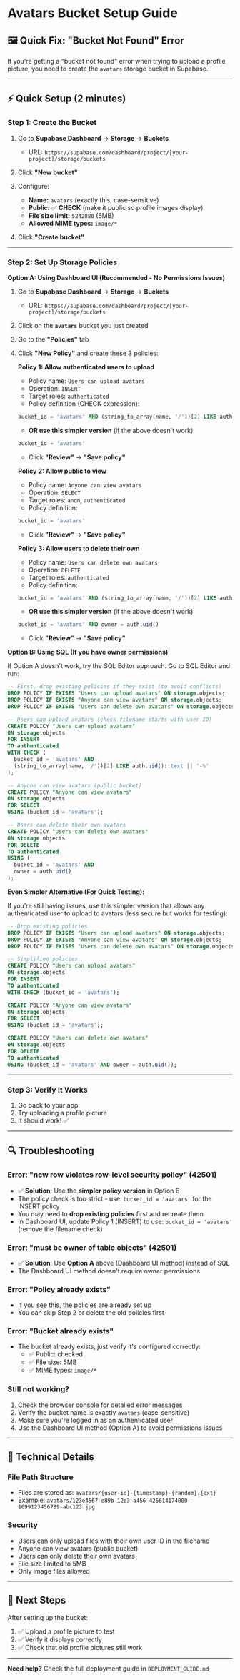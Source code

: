 # Avatars Bucket Setup Guide

## 🖼️ Quick Fix: "Bucket Not Found" Error

If you're getting a "bucket not found" error when trying to upload a profile picture, you need to create the `avatars` storage bucket in Supabase.

---

## ⚡ Quick Setup (2 minutes)

### Step 1: Create the Bucket

1. Go to **Supabase Dashboard** → **Storage** → **Buckets**
   - URL: `https://supabase.com/dashboard/project/[your-project]/storage/buckets`

2. Click **"New bucket"**

3. Configure:
   - **Name:** `avatars` (exactly this, case-sensitive)
   - **Public:** ✅ **CHECK** (make it public so profile images display)
   - **File size limit:** `5242880` (5MB)
   - **Allowed MIME types:** `image/*`

4. Click **"Create bucket"**

---

### Step 2: Set Up Storage Policies

**Option A: Using Dashboard UI (Recommended - No Permissions Issues)**

1. Go to **Supabase Dashboard** → **Storage** → **Buckets**
   - URL: `https://supabase.com/dashboard/project/[your-project]/storage/buckets`

2. Click on the **`avatars`** bucket you just created

3. Go to the **"Policies"** tab

4. Click **"New Policy"** and create these 3 policies:

   **Policy 1: Allow authenticated users to upload**
   - Policy name: `Users can upload avatars`
   - Operation: `INSERT`
   - Target roles: `authenticated`
   - Policy definition (CHECK expression):
   ```sql
   bucket_id = 'avatars' AND (string_to_array(name, '/'))[2] LIKE auth.uid()::text || '-%'
   ```
   - **OR use this simpler version** (if the above doesn't work):
   ```sql
   bucket_id = 'avatars'
   ```
   - Click **"Review"** → **"Save policy"**

   **Policy 2: Allow public to view**
   - Policy name: `Anyone can view avatars`
   - Operation: `SELECT`
   - Target roles: `anon`, `authenticated`
   - Policy definition:
   ```sql
   bucket_id = 'avatars'
   ```
   - Click **"Review"** → **"Save policy"**

   **Policy 3: Allow users to delete their own**
   - Policy name: `Users can delete own avatars`
   - Operation: `DELETE`
   - Target roles: `authenticated`
   - Policy definition:
   ```sql
   bucket_id = 'avatars' AND (string_to_array(name, '/'))[2] LIKE auth.uid()::text || '-%'
   ```
   - **OR use this simpler version** (if the above doesn't work):
   ```sql
   bucket_id = 'avatars' AND owner = auth.uid()
   ```
   - Click **"Review"** → **"Save policy"**

**Option B: Using SQL (If you have owner permissions)**

If Option A doesn't work, try the SQL Editor approach. Go to SQL Editor and run:

```sql
-- First, drop existing policies if they exist (to avoid conflicts)
DROP POLICY IF EXISTS "Users can upload avatars" ON storage.objects;
DROP POLICY IF EXISTS "Anyone can view avatars" ON storage.objects;
DROP POLICY IF EXISTS "Users can delete own avatars" ON storage.objects;

-- Users can upload avatars (check filename starts with user ID)
CREATE POLICY "Users can upload avatars" 
ON storage.objects 
FOR INSERT 
TO authenticated
WITH CHECK (
  bucket_id = 'avatars' AND
  (string_to_array(name, '/'))[2] LIKE auth.uid()::text || '-%'
);

-- Anyone can view avatars (public bucket)
CREATE POLICY "Anyone can view avatars" 
ON storage.objects 
FOR SELECT 
USING (bucket_id = 'avatars');

-- Users can delete their own avatars
CREATE POLICY "Users can delete own avatars" 
ON storage.objects 
FOR DELETE 
TO authenticated
USING (
  bucket_id = 'avatars' AND
  owner = auth.uid()
);
```

**Even Simpler Alternative (For Quick Testing):**

If you're still having issues, use this simpler version that allows any authenticated user to upload to avatars (less secure but works for testing):

```sql
-- Drop existing policies
DROP POLICY IF EXISTS "Users can upload avatars" ON storage.objects;
DROP POLICY IF EXISTS "Anyone can view avatars" ON storage.objects;
DROP POLICY IF EXISTS "Users can delete own avatars" ON storage.objects;

-- Simplified policies
CREATE POLICY "Users can upload avatars" 
ON storage.objects 
FOR INSERT 
TO authenticated
WITH CHECK (bucket_id = 'avatars');

CREATE POLICY "Anyone can view avatars" 
ON storage.objects 
FOR SELECT 
USING (bucket_id = 'avatars');

CREATE POLICY "Users can delete own avatars" 
ON storage.objects 
FOR DELETE 
TO authenticated
USING (bucket_id = 'avatars' AND owner = auth.uid());
```

---

### Step 3: Verify It Works

1. Go back to your app
2. Try uploading a profile picture
3. It should work! ✅

---

## 🔍 Troubleshooting

### Error: "new row violates row-level security policy" (42501)
- ✅ **Solution**: Use the **simpler policy version** in Option B
- The policy check is too strict - use: `bucket_id = 'avatars'` for the INSERT policy
- You may need to **drop existing policies** first and recreate them
- In Dashboard UI, update Policy 1 (INSERT) to use: `bucket_id = 'avatars'` (remove the filename check)

### Error: "must be owner of table objects" (42501)
- ✅ **Solution**: Use **Option A** above (Dashboard UI method) instead of SQL
- The Dashboard UI method doesn't require owner permissions

### Error: "Policy already exists"
- If you see this, the policies are already set up
- You can skip Step 2 or delete the old policies first

### Error: "Bucket already exists"
- The bucket already exists, just verify it's configured correctly:
  - ✅ Public: checked
  - ✅ File size: 5MB
  - ✅ MIME types: `image/*`

### Still not working?
1. Check the browser console for detailed error messages
2. Verify the bucket name is exactly `avatars` (case-sensitive)
3. Make sure you're logged in as an authenticated user
4. Use the Dashboard UI method (Option A) to avoid permissions issues

---

## 📝 Technical Details

### File Path Structure
- Files are stored as: `avatars/{user-id}-{timestamp}-{random}.{ext}`
- Example: `avatars/123e4567-e89b-12d3-a456-426614174000-1699123456789-abc123.jpg`

### Security
- Users can only upload files with their own user ID in the filename
- Anyone can view avatars (public bucket)
- Users can only delete their own avatars
- File size limited to 5MB
- Only image files allowed

---

## 🎯 Next Steps

After setting up the bucket:
1. ✅ Upload a profile picture to test
2. ✅ Verify it displays correctly
3. ✅ Check that old profile pictures still work

---

**Need help?** Check the full deployment guide in `DEPLOYMENT_GUIDE.md`

